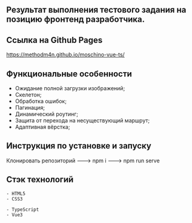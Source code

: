 ## Результат выполнения тестового задания на позицию фронтенд разработчика.

## Ссылка на Github Pages

https://methodm4n.github.io/moschino-vue-ts/

## Функциональные особенности

- Ожидание полной загрузки изображений;
- Скелетон;
- Обработка ошибок;
- Пагинация;
- Динамический роутинг;
- Защита от перехода на несуществующий маршрут;
- Адаптивная вёрстка;

## Инструкция по установке и запуску

Клонировать репозиторий ---> npm i ---> npm run serve

## Стэк технологий

```
- HTML5
- CSS3
```

```JS
- TypeScript
- Vue3
```
